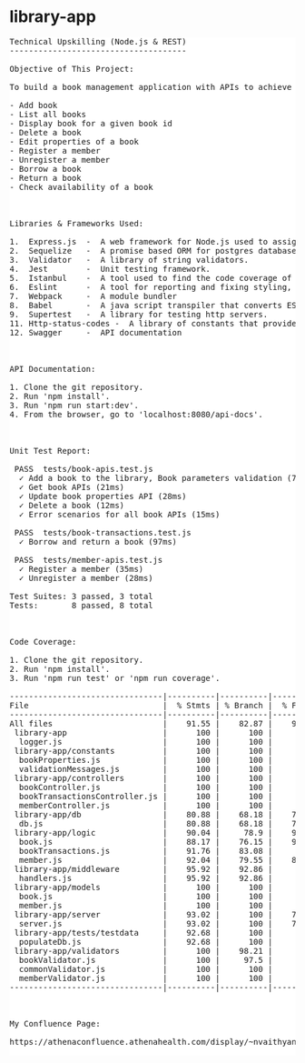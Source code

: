 # library-app
<pre style='background-color:white'>
Technical Upskilling (Node.js & REST)
-------------------------------------

Objective of This Project:

To build a book management application with APIs to achieve the following:

- Add book
- List all books
- Display book for a given book id
- Delete a book
- Edit properties of a book
- Register a member 
- Unregister a member
- Borrow a book
- Return a book
- Check availability of a book



Libraries & Frameworks Used:

1.  Express.js 	-  A web framework for Node.js used to assign handlers for requests, define routes, add middlewares etc.
2.  Sequelize  	-  A promise based ORM for postgres database. Wrapper around postgres operations.
3.  Validator   -  A library of string validators.
4.  Jest        -  Unit testing framework.
5.  Istanbul   	-  A tool used to find the code coverage of our application. 
6.  Eslint     	-  A tool for reporting and fixing styling, errors and enforcing coding standards.
7.  Webpack    	-  A module bundler
8.  Babel      	-  A java script transpiler that converts ES6 and above into ES5 java script that can run in any browser.
9.  Supertest  	-  A library for testing http servers.
11. Http-status-codes -  A library of constants that provide a user-readable way of returning status codes.
12. Swagger    	-  API documentation



API Documentation: 

1. Clone the git repository.
2. Run 'npm install'.
3. Run 'npm run start:dev'.
4. From the browser, go to 'localhost:8080/api-docs'.



Unit Test Report: 

 PASS  tests/book-apis.test.js
  ✓ Add a book to the library, Book parameters validation (75ms)
  ✓ Get book APIs (21ms)
  ✓ Update book properties API (28ms)
  ✓ Delete a book (12ms)
  ✓ Error scenarios for all book APIs (15ms)
	
 PASS  tests/book-transactions.test.js
  ✓ Borrow and return a book (97ms)

 PASS  tests/member-apis.test.js
  ✓ Register a member (35ms)
  ✓ Unregister a member (28ms)

Test Suites: 3 passed, 3 total
Tests:       8 passed, 8 total



Code Coverage: 

1. Clone the git repository.
2. Run 'npm install'.
3. Run 'npm run test' or 'npm run coverage'.

--------------------------------|----------|----------|----------|----------|-------------------|
File                            |  % Stmts | % Branch |  % Funcs |  % Lines | Uncovered Line #s |
--------------------------------|----------|----------|----------|----------|-------------------|
All files                       |    91.55 |    82.87 |    91.45 |    98.67 |                   |
 library-app                    |      100 |      100 |      100 |      100 |                   |
  logger.js                     |      100 |      100 |      100 |      100 |                   |
 library-app/constants          |      100 |      100 |      100 |      100 |                   |
  bookProperties.js             |      100 |      100 |      100 |      100 |                   |
  validationMessages.js         |      100 |      100 |      100 |      100 |                   |
 library-app/controllers        |      100 |      100 |      100 |      100 |                   |
  bookController.js             |      100 |      100 |      100 |      100 |                   |
  bookTransactionsController.js |      100 |      100 |      100 |      100 |                   |
  memberController.js           |      100 |      100 |      100 |      100 |                   |
 library-app/db                 |    80.88 |    68.18 |    71.43 |    92.59 |                   |
  db.js                         |    80.88 |    68.18 |    71.43 |    92.59 |              9,22 |
 library-app/logic              |    90.04 |     78.9 |    93.18 |      100 |                   |
  book.js                       |    88.17 |    76.15 |    95.24 |      100 |... 01,210,270,317 |
  bookTransactions.js           |    91.76 |    83.08 |       96 |      100 |     1,6,16,96,172 |
  member.js                     |    92.04 |    79.55 |    85.71 |      100 |         1,6,10,71 |
 library-app/middleware         |    95.92 |    92.86 |      100 |      100 |                   |
  handlers.js                   |    95.92 |    92.86 |      100 |      100 |                20 |
 library-app/models             |      100 |      100 |      100 |      100 |                   |
  book.js                       |      100 |      100 |      100 |      100 |                   |
  member.js                     |      100 |      100 |      100 |      100 |                   |
 library-app/server             |    93.02 |      100 |    71.43 |    92.11 |                   |
  server.js                     |    93.02 |      100 |    71.43 |    92.11 |          56,57,61 |
 library-app/tests/testdata     |    92.68 |      100 |       90 |      100 |                   |
  populateDb.js                 |    92.68 |      100 |       90 |      100 |                   |
 library-app/validators         |      100 |    98.21 |      100 |      100 |                   |
  bookValidator.js              |      100 |     97.5 |      100 |      100 |                51 |
  commonValidator.js            |      100 |      100 |      100 |      100 |                   |
  memberValidator.js            |      100 |      100 |      100 |      100 |                   |
--------------------------------|----------|----------|----------|----------|-------------------|



My Confluence Page: 

https://athenaconfluence.athenahealth.com/display/~nvaithyanathan/Technical+Upskilling

</pre>
